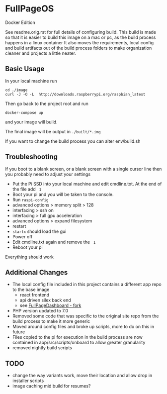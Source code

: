 FullPageOS
==========
Docker Edition

See readme.orig.rst for full details of configuring build.
This build is made so that it is easier to build this image on a mac or pc, as the build process happens in a linux container
It also moves the requirements, local config and build artifacts out of the build process folders to make organization cleaner
and projects a little neater.

## Basic Usage

In your local machine run
```
cd ./image
curl -J -O -L  http://downloads.raspberrypi.org/raspbian_latest
```
Then go back to the project root and run
```
docker-compose up
```
and your image will build.

The final image will be output in `./built/*.img`

If you want to change the build process you can alter env/build.sh

## Troubleshooting

If you boot to a blank screen, or a blank screen with a single cursor line then you probably need to adjust your settings
- Put the Pi SSD into your local machine and edit cmdline.txt. At the end of the file add ` 1`
- Boot your pi and you will be taken to the console.
- Run `raspi-config`
- advanced options > memory split > 128
- interfacing > ssh on
- interfacing > full gpu acceleration
- advanced options > expand filesystem
- restart
- `startx` should load the gui
- Power off
- Edit cmdline.txt again and remove the ` 1`
- Reboot your pi

Everything should work

## Additional Changes

- The local config file included in this project contains a different app repo to the base image
    - react frontend
    - api driven silex back end
    - see [FullPageDashboard - fork](https://github.com/twhiston/FullPageDashboard/tree/rewrite)
- PHP version updated to 7.0
- Removed some code that was specific to the original site repo from the build process to make it more generic
- Moved around config files and broke up scripts, more to do on this in future
- Files copied to the pi for execution in the build process are now contained in app/src/scripts/onboard to allow greater granularity
- removed nightly build scripts

## TODO
- change the way variants work, move their location and allow drop in installer scripts
- image caching mid build for resumes?